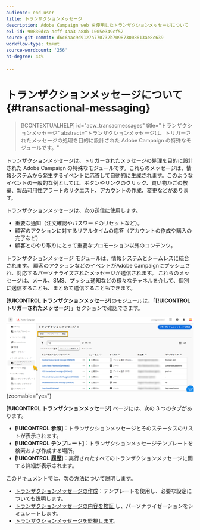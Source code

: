 ```yaml
---
audience: end-user
title: トランザクションメッセージ
description: Adobe Campaign web を使用したトランザクションメッセージについて
exl-id: 90830dca-acff-4aa3-a88b-1005e349cf52
source-git-commit: d6c6aac9d9127a770732b709873008613ae8c639
workflow-type: tm+mt
source-wordcount: '256'
ht-degree: 44%

---
```


# トランザクションメッセージについて {#transactional-messaging}

>[!CONTEXTUALHELP]
>id="acw_transacmessages"
>title="トランザクションメッセージ"
>abstract="トランザクションメッセージは、トリガーされたメッセージの処理を目的に設計された Adobe Campaign の特殊なモジュールです。"

<!-- >>[!CONTEXTUALHELP]
>id="acw_transacmessages_exclusionlogs"
>title="Transactional messaging exclusion logs"
>abstract="Transactional messaging exclusion logs" -->

トランザクションメッセージは、トリガーされたメッセージの処理を目的に設計された Adobe Campaign の特殊なモジュールです。これらのメッセージは、情報システムから発生するイベントに応答して自動的に生成されます。このようなイベントの一般的な例としては、ボタンやリンクのクリック、買い物かごの放棄、製品可用性アラートのリクエスト、アカウントの作成、変更などがあります。

トランザクションメッセージは、次の送信に使用します。

* 重要な通知（注文確認やパスワードのリセットなど）。
* 顧客のアクションに対するリアルタイムの応答（アカウントの作成や購入の完了など）
* 顧客とのやり取りにとって重要なプロモーション以外のコンテンツ。

トランザクションメッセージ モジュールは、情報システムとシームレスに統合されます。 顧客のアクションなどのイベントがAdobe Campaignにプッシュされ、対応するパーソナライズされたメッセージが送信されます。 これらのメッセージは、メール、SMS、プッシュ通知などの様々なチャネルを介して、個別に送信することも、まとめて送信することもできます。

**[!UICONTROL トランザクションメッセージ]**&#x200B;のモジュールは、「**[!UICONTROL トリガーされたメッセージ]**」セクションで確認できます。

![ トリガーメッセージとそのステータスを表示するトランザクションメッセージインターフェイス ](assets/transactional.png){zoomable="yes"}

**[!UICONTROL トランザクションメッセージ]** ページには、次の 3 つのタブがあります。

* **[!UICONTROL 参照]**：トランザクションメッセージとそのステータスのリストが表示されます。
* **[!UICONTROL テンプレート]**：トランザクションメッセージテンプレートを検索および作成する場所。
* **[!UICONTROL 履歴]**：実行されたすべてのトランザクションメッセージに関する詳細が表示されます。

このドキュメントでは、次の方法について説明します。

* [トランザクションメッセージの作成](create-transactional.md)：テンプレートを使用し、必要な設定についても説明します。
* [ トランザクションメッセージの内容を検証 ](validate-transactional.md) し、パーソナライゼーションをシミュレートします。
* [トランザクションメッセージを監視します](monitor-transactional.md)。